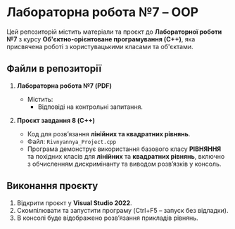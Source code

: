 # Лабораторна робота №7 – OOP

Цей репозиторій містить матеріали та проєкт до **Лабораторної роботи №7** з курсу **Об'єктно-орієнтоване програмування (C++)**, яка присвячена роботі з користувацькими класами та об'єктами.

## Файли в репозиторії

1. **Лабораторна робота №7 (PDF)**  
   - Містить:
     - Відповіді на контрольні запитання.
     
2. **Проєкт завдання 8 (C++)**  
   - Код для розв’язання **лінійних та квадратних рівнянь**.  
   - Файл: `Rivnyannya_Project.cpp`  
   - Програма демонструє використання базового класу **РІВНЯННЯ** та похідних класів для **лінійних** та **квадратних рівнянь**, включно з обчисленням дискримінанту та виводом розв’язків у консоль.

## Виконання проєкту

1. Відкрити проєкт у **Visual Studio 2022**.  
2. Скомпілювати та запустити програму (Ctrl+F5 – запуск без відладки).  
3. В консолі буде відображено розв’язання прикладів рівнянь.

